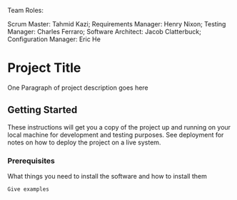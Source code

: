 Team Roles:

Scrum Master: Tahmid Kazi;
Requirements Manager: Henry Nixon;
Testing Manager: Charles Ferraro;
Software Architect: Jacob Clatterbuck;
Configuration Manager: Eric He
# Project Title

One Paragraph of project description goes here

## Getting Started

These instructions will get you a copy of the project up and running on your local machine for development and testing purposes. See deployment for notes on how to deploy the project on a live system.

### Prerequisites

What things you need to install the software and how to install them

```
Give examples
```
